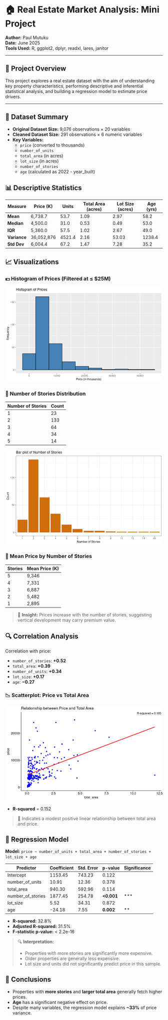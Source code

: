 # 🏠 Real Estate Market Analysis: Mini Project

**Author:** Paul Mutuku  
**Date:** June 2025  
**Tools Used:** R, ggplot2, dplyr, readxl, lares, janitor

---

## 📄 Project Overview

This project explores a real estate dataset with the aim of understanding key property characteristics, performing descriptive and inferential statistical analysis, and building a regression model to estimate price drivers.

---

## 📂 Dataset Summary

- **Original Dataset Size:** 9,076 observations × 20 variables  
- **Cleaned Dataset Size:** 291 observations × 6 numeric variables  
- **Key Variables:**  
  - `price` (converted to thousands)  
  - `number_of_units`  
  - `total_area` (in acres)  
  - `lot_size` (in acres)  
  - `number_of_stories`  
  - `age` (calculated as 2022 - year_built)



## 📊 Descriptive Statistics

| Measure      | Price (K) | Units | Total Area (acres) | Lot Size (acres) | Age (yrs) |
|--------------|-----------|--------|--------------------|------------------|-----------|
| **Mean**     | 6,738.7   | 53.7   | 1.09               | 2.97             | 58.2      |
| **Median**   | 4,500.0   | 31.0   | 0.53               | 0.49             | 53.0      |
| **IQR**      | 5,360.0   | 57.5   | 1.02               | 2.67             | 49.0      |
| **Variance** | 36,052,876| 4521.4 | 2.16               | 53.03            | 1238.4    |
| **Std Dev**  | 6,004.4   | 67.2   | 1.47               | 7.28             | 35.2      |



## 📈 Visualizations

### 💵 Histogram of Prices (Filtered at ≤ $25M)

![Histogram of Prices](plots/price_histogram.png)



### 🏢 Number of Stories Distribution

| Number of Stories | Count |
|-------------------|-------|
| 1                 | 23    |
| 2                 | 133   |
| 3                 | 64    |
| 4                 | 34    |
| 5                 | 14    |

![Bar Plot of Number of Stories](plots/barplot_stories.png)



### 🧮 Mean Price by Number of Stories

| Stories | Mean Price (K) |
|---------|----------------|
| 5       | 9,346          |
| 4       | 7,331          |
| 3       | 6,887          |
| 2       | 5,482          |
| 1       | 2,895          |

> 📌 **Insight:** Prices increase with the number of stories, suggesting vertical development may carry premium value.



## 🔍 Correlation Analysis

Correlation with price:

- `number_of_stories`: **+0.52**
- `total_area`: **+0.39**
- `number_of_units`: **+0.34**
- `lot_size`: **+0.17**
- `age`: **−0.27**


### 📉 Scatterplot: Price vs Total Area

![Price vs Total Area](plots/price_total_area_regression.png)

- **R-squared** = 0.152  
> 🧾 Indicates a modest positive linear relationship between total area and price.



## 📐 Regression Model

**Model:** `price ~ number_of_units + total_area + number_of_stories + lot_size + age`

| Predictor          | Coefficient | Std. Error | p-value   | Significance |
|--------------------|-------------|------------|-----------|--------------|
| Intercept          | 1153.45     | 743.23     | 0.122     |              |
| number_of_units    | 10.91       | 12.36      | 0.378     |              |
| total_area         | 940.30      | 592.96     | 0.114     |              |
| number_of_stories  | 1877.45     | 254.78     | **<0.001**| ***          |
| lot_size           | 5.52        | 34.31      | 0.872     |              |
| age                | -24.18      | 7.55       | **0.002** | **           |

- **R-squared:** 32.8%  
- **Adjusted R-squared:** 31.5%  
- **F-statistic p-value:** < 2.2e-16

> 🔍 **Interpretation:**
> - Properties with more stories are significantly more expensive.
> - Older properties are generally less expensive.
> - Lot size and units did not significantly predict price in this sample.


## 🧾 Conclusions

- Properties with **more stories** and **larger total area** generally fetch higher prices.
- **Age** has a significant negative effect on price.
- Despite many variables, the regression model explains **~33%** of price variance.





